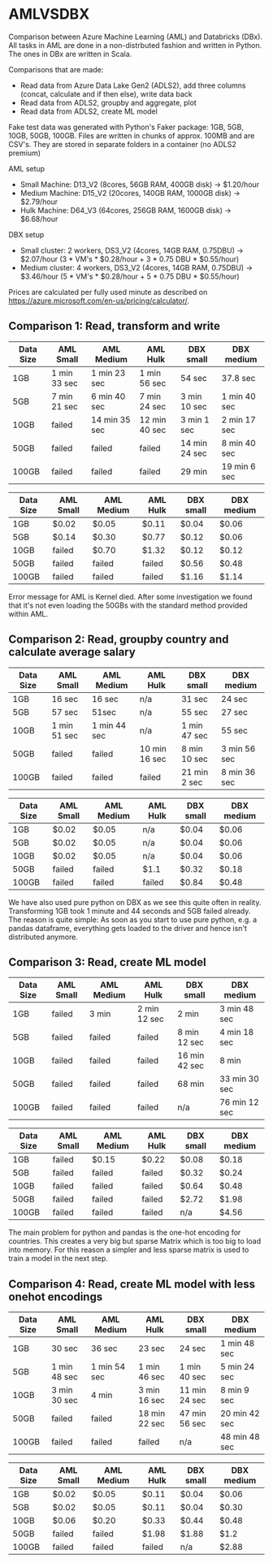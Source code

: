 # AMLVSDBX
Comparison between Azure Machine Learning (AML) and Databricks (DBx). All tasks in AML are done in a non-distrbuted fashion and written in Python. The ones in DBx are written in Scala. 

Comparisons that are made:
- Read data from Azure Data Lake Gen2 (ADLS2), add three columns (concat, calculate and if then else), write data back
- Read data from ADLS2, groupby and aggregate, plot
- Read data from ADLS2, create ML model

Fake test data was generated with Python's Faker package: 1GB, 5GB, 10GB, 50GB, 100GB. Files are written in chunks of approx. 100MB and are CSV's. They are stored in separate folders in a container (no ADLS2 premium)

AML setup
- Small Machine: D13_V2 (8cores, 56GB RAM, 400GB disk) -> $1.20/hour
- Medium Machine: D15_V2 (20cores, 140GB RAM, 1000GB disk) -> $2.79/hour
- Hulk Machine: D64_V3 (64cores, 256GB RAM, 1600GB disk) -> $6.68/hour

DBX setup
- Small cluster: 2 workers, DS3_V2 (4cores, 14GB RAM, 0.75DBU) -> $2.07/hour (3 * VM's * $0.28/hour + 3 * 0.75 DBU * $0.55/hour)
- Medium cluster: 4 workers, DS3_V2 (4cores, 14GB RAM, 0.75DBU) -> $3.46/hour (5 * VM's * $0.28/hour + 5 * 0.75 DBU * $0.55/hour)

Prices are calculated per fully used minute as described on https://azure.microsoft.com/en-us/pricing/calculator/.

## Comparison 1: Read, transform and write
| Data Size | AML Small | AML Medium | AML Hulk | DBX small | DBX medium |
| --- | --- | --- | --- | --- | --- |
| 1GB | 1 min 33 sec | 1 min 23 sec | 1 min 56 sec | 54 sec | 37.8 sec |
| 5GB | 7 min 21 sec | 6 min 40 sec | 7 min 24 sec | 3 min 10 sec | 1 min 40 sec |
| 10GB | failed | 14 min 35 sec | 12 min 40 sec | 3 min 1 sec | 2 min 17 sec |
| 50GB | failed | failed | failed | 14 min 24 sec | 8 min 40 sec |
| 100GB | failed | failed | failed | 29 min | 19 min 6 sec |

| Data Size | AML Small | AML Medium | AML Hulk | DBX small | DBX medium |
| --- | --- | --- | --- | --- | --- |
| 1GB | $0.02 | $0.05 | $0.11 | $0.04 | $0.06 |
| 5GB | $0.14 | $0.30 | $0.77 | $0.12 | $0.06 |
| 10GB | failed | $0.70 | $1.32 | $0.12 | $0.12 |
| 50GB | failed | failed | failed | $0.56 | $0.48 |
| 100GB | failed | failed | failed | $1.16 | $1.14 |

Error message for AML is Kernel died. After some investigation we found that it's not even loading the 50GBs with the standard method provided within AML.

## Comparison 2: Read, groupby country and calculate average salary
| Data Size | AML Small | AML Medium | AML Hulk | DBX small | DBX medium |
|---|---|---|---|---|---|
| 1GB | 16 sec | 16 sec | n/a | 31 sec | 24 sec |
| 5GB | 57 sec | 51sec | n/a | 55 sec | 27 sec |
| 10GB | 1 min 51 sec | 1 min 44 sec | n/a | 1 min 47 sec | 55 sec |
| 50GB | failed | failed | 10 min 16 sec | 8 min 10 sec | 3 min 56 sec |
| 100GB | failed | failed | failed | 21 min 2 sec | 8 min 36 sec |

| Data Size | AML Small | AML Medium | AML Hulk | DBX small | DBX medium |
|---|---|---|---|---|---|
| 1GB | $0.02 | $0.05 | n/a | $0.04 | $0.06 |
| 5GB | $0.02 | $0.05 | n/a | $0.04 | $0.06 |
| 10GB | $0.02 | $0.05 | n/a | $0.04 | $0.06 |
| 50GB | failed | failed | $1.1 | $0.32 | $0.18 |
| 100GB | failed | failed | failed | $0.84 | $0.48 |

We have also used pure python on DBX as we see this quite often in reality. Transforming 1GB took 1 minute and 44 seconds and 5GB failed already. The reason is quite simple: As soon as you start to use pure python, e.g. a pandas dataframe, everything gets loaded to the driver and hence isn't distributed anymore. 

## Comparison 3: Read, create ML model
| Data Size | AML Small | AML Medium | AML Hulk | DBX small | DBX medium |
|---|---|---|---|---|---|
| 1GB | failed | 3 min | 2 min 12 sec | 2 min | 3 min 48 sec |
| 5GB | failed | failed | failed | 8 min 12 sec | 4 min 18 sec |
| 10GB | failed | failed | failed | 16 min 42 sec | 8 min |
| 50GB | failed | failed | failed | 68 min | 33 min 30 sec |
| 100GB | failed | failed | failed | n/a | 76 min 12 sec |

| Data Size | AML Small | AML Medium | AML Hulk | DBX small | DBX medium |
|---|---|---|---|---|---|
| 1GB | failed | $0.15 | $0.22 | $0.08 | $0.18 |
| 5GB | failed | failed | failed | $0.32 | $0.24 |
| 10GB | failed | failed | failed | $0.64 | $0.48 |
| 50GB | failed | failed | failed | $2.72 | $1.98 |
| 100GB | failed | failed | failed | n/a | $4.56 |

The main problem for python and pandas is the one-hot encoding for countries. This creates a very big but sparse Matrix which is too big to load into memory. For this reason a simpler and less sparse matrix is used to train a model in the next step.

## Comparison 4: Read, create ML model with less onehot encodings
| Data Size | AML Small | AML Medium | AML Hulk | DBX small | DBX medium |
|---|---|---|---|---|---|
| 1GB | 30 sec | 36 sec | 23 sec | 24 sec | 1 min 48 sec |
| 5GB | 1 min 48 sec | 1 min 54 sec | 1 min 46 sec | 1 min 40 sec | 5 min 24 sec |
| 10GB | 3 min 30 sec | 4 min | 3 min 16 sec | 11 min 24 sec | 8 min 9 sec |
| 50GB | failed | failed | 18 min 22 sec | 47 min 56 sec | 20 min 42 sec |
| 100GB | failed | failed | failed | n/a | 48 min 48 sec |

| Data Size | AML Small | AML Medium | AML Hulk | DBX small | DBX medium |
|---|---|---|---|---|---|
| 1GB | $0.02 | $0.05 | $0.11 | $0.04 | $0.06 |
| 5GB | $0.02 | $0.05 | $0.11 | $0.04 | $0.30 |
| 10GB | $0.06 | $0.20 | $0.33 | $0.44 | $0.48 |
| 50GB | failed | failed | $1.98 | $1.88 | $1.2 |
| 100GB | failed | failed | failed | n/a | $2.88 |